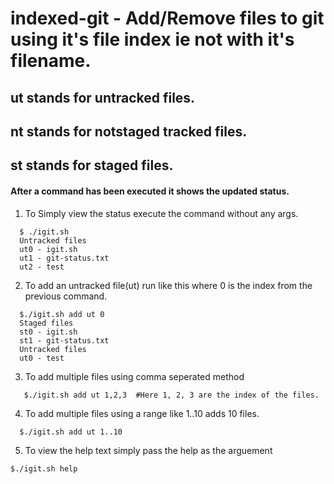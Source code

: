 # indexed-git - Add/Remove files to git using it's file index ie not with it's filename.

## ut stands for untracked files.
## nt stands for notstaged tracked files.
## st stands for staged files.


#### After a command has been executed it shows the updated status.

1. To Simply view the status execute the command without any args.
```
  $ ./igit.sh 
  Untracked files
  ut0 - igit.sh
  ut1 - git-status.txt
  ut2 - test
  ```
2. To add an untracked file(ut) run like this where 0 is the index from the previous command.
```
  $./igit.sh add ut 0
  Staged files
  st0 - igit.sh
  st1 - git-status.txt
  Untracked files
  ut0 - test
  ```
3. To add multiple files using comma seperated method
```
   $./igit.sh add ut 1,2,3  #Here 1, 2, 3 are the index of the files.
```
4. To add multiple files using a range like 1..10 adds 10 files.
```
  $./igit.sh add ut 1..10
```
5. To view the help text simply pass the help as the arguement
```
$./igit.sh help
```